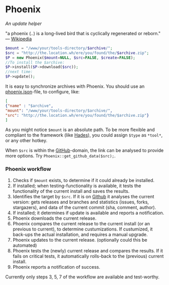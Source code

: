 # Phoenix
*An update helper*

"a phoenix (..) is a long-lived bird that is cyclically regenerated or reborn." &mdash; [Wikipedia](http://en.wikipedia.org/wiki/Phoenix_%28mythology%29)

```php
$mount = "/www/your/tools-directory/$archive/";
$src = "http://the.location.wh/ere/you/found/the/$archive.zip";
$P = new Phoenix($mount=NULL, $src=FALSE, $create=FALSE);
//To install the $archive:
$P->install($P->download($src));
//next time:
$P->update();
```

It is easy to synchronize archives with Phoenix. You should use an [phoenix.json](./phoenix.json)-file, to configure, like:
```json
[
{"name" : "$archive",
"mount": "/www/your/tools-directory/$archive/",
"src": "http://the.location.wh/ere/you/found/the/$archive.zip"}
]
```

As you might notice `$mount` is an absolute path. To be more flexible and compliant to the framework (like [Hades](https://github.com/sentfanwyaerda/Hades/)), you could assign `$type` as `*tool*`, or any other hotkey.

When `$src` is within the [GitHub](https://github.com/)-domain, the link can be analysed to provide more options. Try `Phoenix::get_github_data($src);`.


### Phoenix workflow
1. Checks if `$mount` exists, to determine if it could already be installed.
2. If installed; when testing-functionality is available, it tests the functionality of the current install and saves the results.
3. Identifies the target by `$src`. If it is on [Github](http://github.com/) it analyses the current version: gets releases and branches and statistics (issues, forks, stargazers), and data of the current commit (sha, comment, author).
4. If installed; it determines if update is available and reports a notification.
5. Phoenix downloads the current release.
6. Phoenix compares the current release to the current install (or an previous to current), to determine custumizations. If custumized, it back-ups the actual installation, and requires a manual upgrade.
7. Phoenix updates to the current release. (optionally could this be automated)
8. Phoenix tests the (newly) current release and compares the results. If it fails on critical tests, it automatically rolls-back to the (previous) current install.
9. Phoenix reports a notification of success.

Currently only steps 3, 5, 7 of the workflow are available and test-worthy.